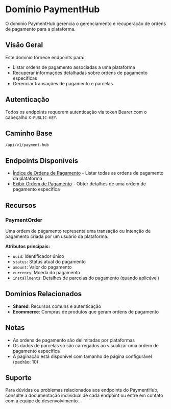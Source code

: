 # Domínio PaymentHub

O domínio PaymentHub gerencia o gerenciamento e recuperação de ordens de pagamento para a plataforma.

## Visão Geral

Este domínio fornece endpoints para:
- Listar ordens de pagamento associadas a uma plataforma
- Recuperar informações detalhadas sobre ordens de pagamento específicas
- Gerenciar transações de pagamento e parcelas

## Autenticação

Todos os endpoints requerem autenticação via token Bearer com o cabeçalho `X-PUBLIC-KEY`.

## Caminho Base

```
/api/v1/payment-hub
```

## Endpoints Disponíveis

- [Índice de Ordens de Pagamento](./Endpoints/PaymentOrderIndex.md) - Listar todas as ordens de pagamento da plataforma
- [Exibir Ordem de Pagamento](./Endpoints/PaymentOrderShow.md) - Obter detalhes de uma ordem de pagamento específica

## Recursos

### PaymentOrder

Uma ordem de pagamento representa uma transação ou intenção de pagamento criada por um usuário da plataforma.

**Atributos principais:**
- `uuid`: Identificador único
- `status`: Status atual do pagamento
- `amount`: Valor do pagamento
- `currency`: Moeda do pagamento
- `installments`: Detalhes de parcelas do pagamento (quando aplicável)

## Domínios Relacionados

- **Shared**: Recursos comuns e autenticação
- **Ecommerce**: Compras de produtos que geram ordens de pagamento

## Notas

- As ordens de pagamento são delimitadas por plataformas
- Os dados de parcelas só são carregados ao visualizar uma ordem de pagamento específica
- A paginação está disponível com tamanho de página configurável (padrão: 10)

## Suporte

Para dúvidas ou problemas relacionados aos endpoints do PaymentHub, consulte a documentação individual de cada endpoint ou entre em contato com a equipe de desenvolvimento.
